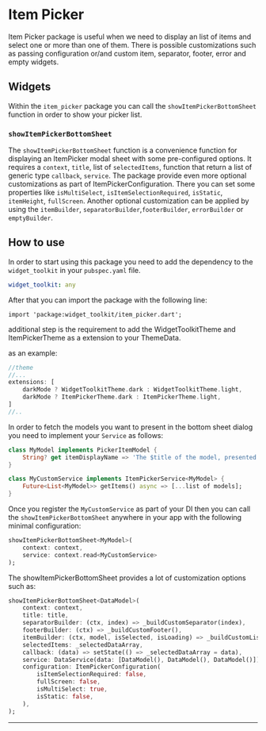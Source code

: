 # Item Picker

Item Picker package is useful when we need to display an list of items and select one or more than
one of them. There is possible customizations such as passing configuration or/and custom item, separator, footer,
error and empty widgets.

## Widgets

Within the `item_picker` package you can call the `showItemPickerBottomSheet` function in order
to show your picker list.

### `showItemPickerBottomSheet`

The `showItemPickerBottomSheet` function is a convenience function for displaying an ItemPicker
modal sheet with some pre-configured options. It requires a `context`, `title`, list
of `selectedItems`, function that return a list of generic type `callback`, `service`. The package
provide even more optional customizations as part of ItemPickerConfiguration. There you can set some
properties like `isMultiSelect`, `isItemSelectionRequired`, `isStatic`, `itemHeight`, `fullScreen`.
Another optional customization can be applied by using the `itemBuilder`, `separatorBuilder`,`footerBuilder`,
`errorBuilder` or `emptyBuilder`.

## How to use

In order to start using this package you need to add the dependency to the `widget_toolkit` in
your `pubspec.yaml` file.

```yaml
widget_toolkit: any
```

After that you can import the package with the following line:

`import 'package:widget_toolkit/item_picker.dart';`

additional step is the requirement to add the WidgetToolkitTheme and ItemPickerTheme as a extension to your ThemeData.

as an example:
```dart
//theme 
//...
extensions: [
    darkMode ? WidgetToolkitTheme.dark : WidgetToolkitTheme.light,
    darkMode ? ItemPickerTheme.dark : ItemPickerTheme.light,
]
//..
```

In order to fetch the models you want to present in the bottom sheet dialog you need to implement your `Service` as follows:

```dart
class MyModel implements PickerItemModel {
    String? get itemDisplayName => 'The $title of the model, presented however you like';
}

class MyCustomService implements ItemPickerService<MyModel> {
    Future<List<MyModel>> getItems() async => [...list of models];
}
```

Once you register the `MyCustomService` as part of your DI then you can call the `showItemPickerBottomSheet` anywhere in your app with the following minimal configuration: 
```dart
showItemPickerBottomSheet<MyModel>(
    context: context,
    service: context.read<MyCustomService>
);
```

The showItemPickerBottomSheet provides a lot of customization options such as:
```dart
showItemPickerBottomSheet<DataModel>(
    context: context,
    title: title,
    separatorBuilder: (ctx, index) => _buildCustomSeparator(index),
    footerBuilder: (ctx) => _buildCustomFooter(),
    itemBuilder: (ctx, model, isSelected, isLoading) => _buildCustomListItem(model, isSelected, isLoading),
    selectedItems: _selectedDataArray,
    callback: (data) => setState(() => _selectedDataArray = data),
    service: DataService(data: [DataModel(), DataModel(), DataModel()]),
    configuration: ItemPickerConfiguration(
        isItemSelectionRequired: false,
        fullScreen: false,
        isMultiSelect: true,
        isStatic: false,
    ),
);
```

---